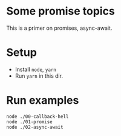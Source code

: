 # Some promise topics

This is a primer on promises, async-await.

# Setup

* Install `node`, `yarn`
* Run `yarn` in this dir.

# Run examples
```
node ./00-callback-hell
node ./01-promise
node ./02-async-await
```

